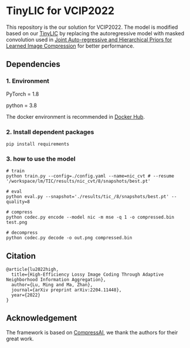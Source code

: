 # TinyLIC for VCIP2022

 This repository is the our solution for VCIP2022. The model is modified based on our [TinyLIC](https://arxiv.org/abs/2204.11448) by replacing the autoregressive model with masked convolution used in [Joint Auto-regressive and Hierarchical Priors for Learned Image Compression](https://proceedings.neurips.cc/paper/2018/hash/53edebc543333dfbf7c5933af792c9c4-Abstract.html) for better performance. 

## Dependencies

### 1. Environment

PyTorch = 1.8

python = 3.8

The docker environment is recommended in [Docker Hub](https://registry.hub.docker.com/layers/pytorch/pytorch/1.8.1-cuda11.1-cudnn8-devel/images/sha256-024af183411f136373a83f9a0e5d1a02fb11acb1b52fdcf4d73601912d0f09b1?context=explore).

### 2. Install dependent packages

```
pip install requirements
```

### 3. how to use the model

```
# train
python train.py --config=./config.yaml --name=nic_cvt # --resume '/workspace/lm/TIC/results/nic_cvt/8/snapshots/best.pt'

# eval
python eval.py --snapshot='./results/tic_/8/snapshots/best.pt' --quality=8

# compress
python codec.py encode --model nic -m mse -q 1 -o compressed.bin test.png

# decompress
python codec.py decode -o out.png compressed.bin
```

## Citation

```
@article{lu2022high,
  title={High-Efficiency Lossy Image Coding Through Adaptive Neighborhood Information Aggregation},
  author={Lu, Ming and Ma, Zhan},
  journal={arXiv preprint arXiv:2204.11448},
  year={2022}
}
```

## Acknowledgement

The framework is based on [CompressAI](https://github.com/InterDigitalInc/CompressAI/), we thank the authors for their great work.

